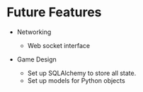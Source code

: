 # Future Features

- Networking
  - Web socket interface

- Game Design
  - Set up SQLAlchemy to store all state.
  - Set up models for Python objects
